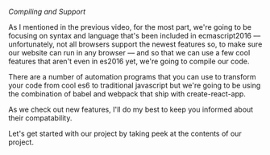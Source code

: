 *Compiling and Support*

As I mentioned in the previous video, for the most part, we're going to be focusing on syntax and language that's been included in ecmascript2016 –– unfortunately, not all browsers support the newest features so, to make sure our website can run in any browser –– and so that we can use a few cool features that aren't even in es2016 yet, we're going to compile our code.

There are a number of automation programs that you can use to transform your code from cool es6 to traditional javascript but we're going to be using the combination of babel and webpack that ship with create-react-app.

As we check out new features, I'll do my best to keep you informed about their compatability.

Let's get started with our project by taking peek at the contents of our project.
